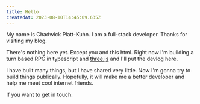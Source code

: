 ```yaml
---
title: Hello
createdAt: 2023-08-10T14:45:09.635Z
---
```

My name is Chadwick Platt-Kuhn. I am a full-stack developer. Thanks for visiting my blog.

There's nothing here yet. Except you and this html. Right now I'm building a turn based RPG in
typescript and [three.js](https://threejs.org) and I'll put the devlog here. 

I have built many things, but I have shared very little. Now I'm gonna try to build things 
publically. Hopefully, it will make me a better developer and help me meet cool internet friends.

If you want to get in touch:
